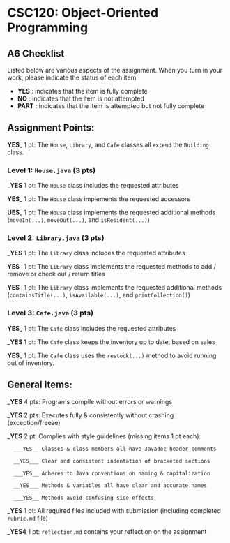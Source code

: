 # CSC120: Object-Oriented Programming
## A6 Checklist

Listed below are various aspects of the assignment.  When you turn in your work, please indicate the status of each item

- **YES** : indicates that the item is fully complete
- **NO** : indicates that the item is not attempted
- **PART** : indicates that the item is attempted but not fully complete


## Assignment Points:

__YES___ 1 pt: The `House`, `Library`, and `Cafe` classes all `extend` the `Building` class.

### Level 1: `House.java` (3 pts)

___YES__ 1 pt: The `House` class includes the requested attributes

__YES___ 1 pt: The `House` class implements the requested accessors

__UES___ 1 pt: The `House` class implements the requested additional methods (`moveIn(...)`, `moveOut(...)`, and `isResident(...)`)

### Level 2: `Library.java` (3 pts)

___YES__ 1 pt: The `Library` class includes the requested attributes

__YES___ 1 pt: The `Library` class implements the requested methods to add / remove or check out / return titles

__YES___ 1 pt: The `Library` class implements the requested additional methods (`containsTitle(...)`, `isAvailable(...)`, and `printCollection()`)

### Level 3: `Cafe.java` (3 pts)

__YES___ 1 pt: The `Cafe` class includes the requested attributes

___YES__ 1 pt: The `Cafe` class keeps the inventory up to date, based on sales

__YES___ 1 pt: The `Cafe` class uses the `restock(...)` method to avoid running out of inventory.



## General Items:

___YES__ 4 pts: Programs compile without errors or warnings

___YES__ 2 pts: Executes fully & consistently without crashing (exception/freeze)

___YES__ 2 pt: Complies with style guidelines (missing items 1 pt each):

      ___YES__ Classes & class members all have Javadoc header comments

      __YES___ Clear and consistent indentation of bracketed sections

      ___YES__ Adheres to Java conventions on naming & capitalization

      __YES___ Methods & variables all have clear and accurate names

      ___YES__ Methods avoid confusing side effects

___YES__ 1 pt: All required files included with submission (including completed `rubric.md` file)

___YES4__ 1 pt: `reflection.md` contains your reflection on the assignment
